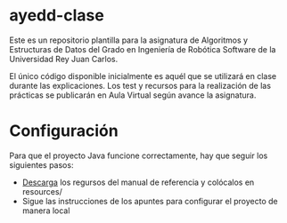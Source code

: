 # ayedd-clase
Este es un repositorio plantilla para la asignatura de Algoritmos y Estructuras de Datos del Grado en Ingeniería de Robótica Software de la Universidad Rey Juan Carlos.

El único código disponible inicialmente es aquél que se utilizará en clase durante las explicaciones. Los test y recursos para la realización de las prácticas se publicarán en Aula Virtual según avance la asignatura.

# Configuración
Para que el proyecto Java funcione correctamente, hay que seguir los siguientes pasos:
* [Descarga](https://algs4.cs.princeton.edu/code/algs4-data.zip) los regursos del manual de referencia y colócalos en resources/
* Sigue las instrucciones de los apuntes para configurar el proyecto de manera local

